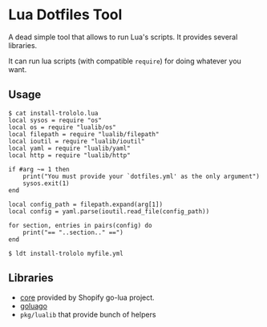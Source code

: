 # Lua Dotfiles Tool

A dead simple tool that allows to run Lua's scripts. It provides several libraries.

It can run lua scripts (with compatible `require`) for doing whatever you want.

## Usage

```
$ cat install-trololo.lua
local sysos = require "os"
local os = require "lualib/os"
local filepath = require "lualib/filepath"
local ioutil = require "lualib/ioutil"
local yaml = require "lualib/yaml"
local http = require "lualib/http"

if #arg ~= 1 then
    print("You must provide your `dotfiles.yml' as the only argument")
    sysos.exit(1)
end

local config_path = filepath.expand(arg[1])
local config = yaml.parse(ioutil.read_file(config_path))

for section, entries in pairs(config) do
    print("== "..section.." ==")
end
```
```
$ ldt install-trololo myfile.yml
```

## Libraries

- [core](https://github.com/Shopify/go-lua) provided by Shopify go-lua project.
- [goluago](https://github.com/Shopify/goluago)
- `pkg/lualib` that provide bunch of helpers